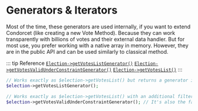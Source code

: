 # Generators & Iterators

Most of the time, these generators are used internally, if you want to extend Condorcet (like creating a new Vote Method). Because they can work transparently with billions of votes and their external data handler.
But for most use, you prefer working with a native array in memory. However, they are in the public API and can be used similarly to classical method.

::: tip Reference
[`Election->getVotesListGenerator()`](/api-reference/Election%20Class/public%20Election--getVotesListGenerator) 
[`Election->getVotesValidUnderConstraintGenerator()`](/api-reference/Election%20Class/public%20Election--getVotesValidUnderConstraintGenerator) 
[`Election->getVotesList()`](/api-reference/Election%20Class/public%20Election--getVotesList) 
:::
```php
// Works exactly as $election->getVotesList() but returns a generator instead. Provide the same objects and logic.
$election->getVotesListGenerator(); 

// Works exactly as $election->getVotesList() with an additional filter of invalid votes under constraints. It's returning a generator instead. Provide the same objects and logic.
$election->getVotesValidUnderConstraintGenerator(); // It's also the favorite method for voting method modules implementation.
```